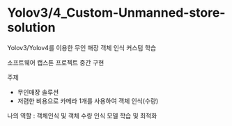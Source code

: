 # Yolov3/4_Custom-Unmanned-store-solution
Yolov3/Yolov4를 이용한 무인 매장 객체 인식 커스텀 학습 

소프트웨어 캡스톤 프로젝트 중간 구현

주제
- 무인매장 솔루션
- 저렴한 비용으로 카메라 1개를 사용하여 객체 인식(수량)

나의 역할 : 객체인식 및 객체 수량 인식 모델 학습 및 최적화

<Yolov3>
<Yolov4>
